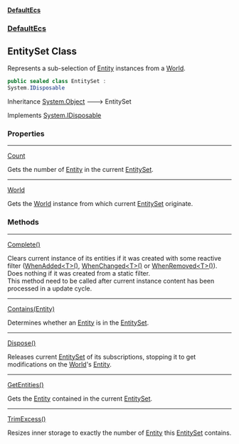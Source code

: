 #### [DefaultEcs](index.md 'index')
### [DefaultEcs](index.md#DefaultEcs 'DefaultEcs')
## EntitySet Class
Represents a sub-selection of [Entity](Entity.md 'DefaultEcs.Entity') instances from a [World](EntitySet_World.md 'DefaultEcs.EntitySet.World').  
```csharp
public sealed class EntitySet :
System.IDisposable
```

Inheritance [System.Object](https://docs.microsoft.com/en-us/dotnet/api/System.Object 'System.Object') &#129106; EntitySet  

Implements [System.IDisposable](https://docs.microsoft.com/en-us/dotnet/api/System.IDisposable 'System.IDisposable')  
### Properties

***
[Count](EntitySet_Count.md 'DefaultEcs.EntitySet.Count')

Gets the number of [Entity](Entity.md 'DefaultEcs.Entity') in the current [EntitySet](EntitySet.md 'DefaultEcs.EntitySet').  

***
[World](EntitySet_World.md 'DefaultEcs.EntitySet.World')

Gets the [World](World.md 'DefaultEcs.World') instance from which current [EntitySet](EntitySet.md 'DefaultEcs.EntitySet') originate.  
### Methods

***
[Complete()](EntitySet_Complete().md 'DefaultEcs.EntitySet.Complete()')

Clears current instance of its entities if it was created with some reactive filter ([WhenAdded&lt;T&gt;()](EntityQueryBuilder_WhenAdded_T_().md 'DefaultEcs.EntityQueryBuilder.WhenAdded&lt;T&gt;()'), [WhenChanged&lt;T&gt;()](EntityQueryBuilder_WhenChanged_T_().md 'DefaultEcs.EntityQueryBuilder.WhenChanged&lt;T&gt;()') or [WhenRemoved&lt;T&gt;()](EntityQueryBuilder_WhenRemoved_T_().md 'DefaultEcs.EntityQueryBuilder.WhenRemoved&lt;T&gt;()')).  
Does nothing if it was created from a static filter.  
This method need to be called after current instance content has been processed in a update cycle.  

***
[Contains(Entity)](EntitySet_Contains(Entity).md 'DefaultEcs.EntitySet.Contains(DefaultEcs.Entity)')

Determines whether an [Entity](Entity.md 'DefaultEcs.Entity') is in the [EntitySet](EntitySet.md 'DefaultEcs.EntitySet').  

***
[Dispose()](EntitySet_Dispose().md 'DefaultEcs.EntitySet.Dispose()')

Releases current [EntitySet](EntitySet.md 'DefaultEcs.EntitySet') of its subscriptions, stopping it to get modifications on the [World](EntitySet_World.md 'DefaultEcs.EntitySet.World')'s [Entity](Entity.md 'DefaultEcs.Entity').  

***
[GetEntities()](EntitySet_GetEntities().md 'DefaultEcs.EntitySet.GetEntities()')

Gets the [Entity](Entity.md 'DefaultEcs.Entity') contained in the current [EntitySet](EntitySet.md 'DefaultEcs.EntitySet').  

***
[TrimExcess()](EntitySet_TrimExcess().md 'DefaultEcs.EntitySet.TrimExcess()')

Resizes inner storage to exactly the number of [Entity](Entity.md 'DefaultEcs.Entity') this [EntitySet](EntitySet.md 'DefaultEcs.EntitySet') contains.  
